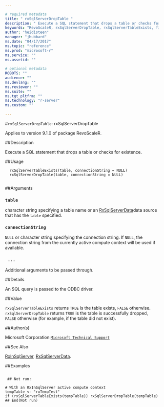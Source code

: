 ```yaml
--- 
 
# required metadata 
title: " rxSqlServerDropTable " 
description: " Execute a SQL statement that drops a table or checks for existence. " 
keywords: "RevoScaleR, rxSqlServerDropTable, rxSqlServerTableExists, file" 
author: "heidisteen" 
manager: "jhubbard" 
ms.date: "04/17/2017" 
ms.topic: "reference" 
ms.prod: "microsoft-r" 
ms.service: "" 
ms.assetid: "" 
 
# optional metadata 
ROBOTS: "" 
audience: "" 
ms.devlang: "" 
ms.reviewer: "" 
ms.suite: "" 
ms.tgt_pltfrm: "" 
ms.technology: "r-server" 
ms.custom: "" 
 
--- 
```

 
 
 
 #`rxSqlServerDropTable`:  rxSqlServerDropTable 

 Applies to version 9.1.0 of package RevoScaleR.
 
 ##Description
 
Execute a SQL statement that drops a table or checks for existence.
 
 
 ##Usage

```   
  rxSqlServerTableExists(table, connectionString = NULL)
  rxSqlServerDropTable(table, connectionString = NULL)
 
```
 
 
 ##Arguments

   
    
 ### `table`
  character string specifying a table name or an [RxSqlServerData](RxSqlServerData.md)data source that has the `table` specified.  
  
  
    
 ### `connectionString`
 `NULL` or character string specifying the connection string.  If `NULL`, the connection string from the currently  active compute context will be used if available.  
  
  
    
 ### ` ...`
  Additional arguments to be passed through.  
  
  
 
 
 ##Details
 
An SQL query is passed to the ODBC driver.
 
 
 ##Value
 
`rxSqlServerTableExists` returns `TRUE` is the table exists, `FALSE` otherwise.
`rxSqlServerDropTable` returns `TRUE` is the table is successfully dropped, 
`FALSE` otherwise (for example, if the table did not exist).
 
 
 ##Author(s)
 
Microsoft Corporation [`Microsoft Technical Support`](https://go.microsoft.com/fwlink/?LinkID=698556&clcid=0x409)

 
 
 
 
 ##See Also
 
[RxInSqlServer](RxInSqlServer.md),
[RxSqlServerData](RxSqlServerData.md).
   
 ##Examples

 ```
   
  ## Not run:
 
# With an RxInSqlServer active compute context
tempTable <- "rxTempTest"
if (rxSqlServerTableExists(tempTable)) rxSqlServerDropTable(tempTable)
 ## End(Not run) 
  
 
```
 
 
 
 
